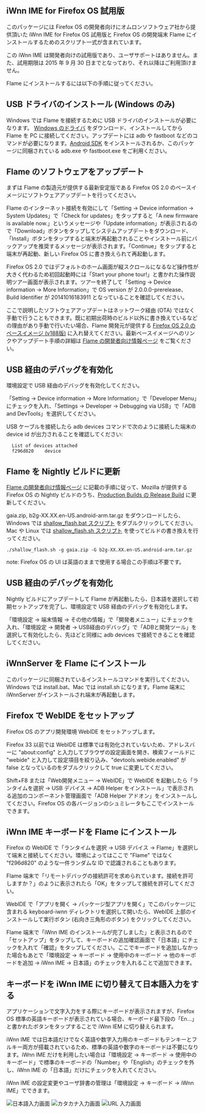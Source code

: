 ## iWnn IME for Firefox OS 試用版

このパッケージには Firefox OS の開発者向けにオムロンソフトウェア社から提供頂いた iWnn IME for Firefox OS 試用版と Firefox OS の開発端末 Flame にインストールするためのスクリプト一式が含まれています。

この iWnn IME は開発者向けの試用版であり、ユーザサポートはありません。また、試用期限は 2015 年 9 月 30 日までとなっており、それ以降はご利用頂けません。

Flame にインストールするには以下の手順に従ってください。

## USB ドライバのインストール (Windows のみ)

Windows では Flame を接続するために USB ドライバのインストールが必要になります。 [Windows のドライバ](http://cds.w5v8t3u9.hwcdn.net/Alcatel_USB_Driver_Q_4.0.0_2013_11_11_noinstall.zip) をダウンロード、インストールしてから Flame を PC に接続してください。アップデートには adb や fastboot などのコマンドが必要になります。[Android SDK](https://developer.android.com/sdk/) をインストールされるか、このパッケージに同梱されている adb.exe や fastboot.exe をご利用ください。

## Flame のソフトウェアをアップデート

まずは Flame の製造元が提供する最新安定版である Firefox OS 2.0 のベースイメージにソフトウェアアップデートを行ってください。

Flame のインターネット接続を有効にして「Setting → Device information → System Updates」で「Check for updates」をタップすると「A new firmware is available now.」というメッセージや「Update information」が表示されるので「Download」ボタンをタップしてシステムアップデートをダウンロード、「Install」ボタンをタップすると端末が再起動されることやインストール前にバックアップを推奨するメッセージが表示されます。「Continue」をタップすると端末が再起動、新しい Firefox OS に書き換えられて再起動します。

Firefox OS 2.0 ではデフォルトのホーム画面が縦スクロールになるなど操作性が大きく代わるため初回起動時には「Start your phone tour!」と書かれた操作説明ツアー画面が表示されます。ツアーを終了して「Setting → Device information → More Information」で OS version が 2.0.0.0-prerelease、Build Identifier が 20141016183911 となっていることを確認してください。

ここで説明したソフトウェアアップデートはネットワーク経由 (OTA) ではなく手動で行うこともできます。既に初期出荷時のビルド以外に書き換えているなどの理由があり手動で行いたい場合、Flame 開発元が提供する [Firefox OS 2.0 のベースイメージ (v188版)](http://cds.w5v8t3u9.hwcdn.net/v188.zip) に入れ替えてください。最新ベースイメージへのリンクやアップデート手順の詳細は [Flame の開発者向け情報ページ](https://developer.mozilla.org/ja/Firefox_OS/Developer_phone_guide/Flame) をご覧ください。

## USB 経由のデバッグを有効化

環境設定で USB 経由のデバッグを有効化してください。

「Setting → Device information → More Information」で「Developer Menu」にチェックを入れ、「Settings → Developer → Debugging via USB」で「ADB and DevTools」を選択してください。

USB ケーブルを接続したら adb devices コマンドで次のように接続した端末の device id が出力されることを確認してください:

```
  List of devices attached 
  f296d820    device
```

## Flame を Nightly ビルドに更新

[Flame の開発者向け情報ページ](https://developer.mozilla.org/ja/Firefox_OS/Developer_phone_guide/Flame) に記載の手順に従って、Mozilla が提供する Firefox OS の Nightly ビルドのうち、[Production Builds の Release Build](http://ftp.mozilla.org/pub/mozilla.org/b2g/nightly/latest-mozilla-b2g32_v2_0-flame-kk/) に更新してください。

gaia.zip, b2g-XX.XX.en-US.android-arm.tar.gz をダウンロードしたら、Windows では [shallow_flash.bat スクリプト](https://raw.githubusercontent.com/Mozilla-TWQA/B2G-flash-tool/master/shallow_flash.bat) をダブルクリックしてください。Mac や Linux では [shallow_flash.sh スクリプト](https://github.com/Mozilla-TWQA/B2G-flash-tool/blob/master/shallow_flash.sh) を使ってビルドの書き換えを行ってください。

```
./shallow_flash.sh -g gaia.zip -G b2g-XX.XX.en-US.android-arm.tar.gz
```

note: Firefox OS の UI は英語のままで使用する場合この手順は不要です。

## USB 経由のデバッグを有効化

Nightly ビルドにアップデートして Flame が再起動したら、日本語を選択して初期セットアップを完了し、環境設定で USB 経由のデバッグを有効化します。

「環境設定 → 端末情報 → その他の情報」で「開発者メニュー」にチェックを入れ、「環境設定 → 開発者 → USB経由のデバッグ」で「ADBと開発ツール」を選択して有効化したら、先ほどと同様に adb devices で接続できることを確認してください。

## iWnnServer を Flame にインストール

このパッケージに同梱されているインストールコマンドを実行してください。Windows では install.bat、Mac では install.sh になります。Flame 端末に iWnnServer がインストールされ端末が再起動します。

## Firefox で WebIDE をセットアップ

Firefox OS のアプリ開発環境 WebIDE をセットアップします。

Firefox 33 以前では WebIDE は標準では有効化されていないため、アドレスバーに "about:config" と入力してブラウザの設定画面を開き、検索フィールドに "webide" と入力して設定項目を絞り込み、"devtools.webide.enabled" が false となっているのをダブルクリックして true に変更してください。

Shift+F8 または「Web開発メニュー → WebIDE」で WebIDE を起動したら「ランタイムを選択 → USB デバイス → ADB Helper をインストール」で表示される追加のコンポーネント管理画面で「ADB Helper アドオン」をインストールしてください。Firefox OS の各バージョンのシュミレータもここでインストールできます。

## iWnn IME キーボードを Flame にインストール

Firefox の WebIDE で「ランタイムを選択 → USB デバイス → Flame」を選択して端末と接続してください。環境によってはここで "Flame" ではなく "f296d820" のような一件ランダムな ID で認識されることもあります。

Flame 端末で「リモートデバッグの接続許可を求められています。接続を許可しますか？」のように表示されたら「OK」をタップして接続を許可してください。

WebIDE で「アプリを開く → パッケージ型アプリを開く」でこのパッケージに含まれる keyboard-iwnn ディレクトリを選択して開いたら、WebIDE 上部のインストールして実行ボタン (右向き三角形のボタン) をクリックしてください。

Flame 端末で「iWnn IME のインストールが完了しました」と表示されるので「セットアップ」をタップして、キーボードの追加確認画面で「日本語」にチェックを入れて「確認」をタップしてください。ここでキーボードを追加しなかった場合もあとで「環境設定 → キーボード → 使用中のキーボード → 他のキーボードを追加 → iWnn IME → 日本語」のチェックを入れることで追加できます。


## キーボードを iWnn IME に切り替えて日本語入力をする

アプリケーションで文字入力をする際にキーボードが表示されますが、Firefox OS 標準の英語キーボードが表示されている場合、キーボード最下段の「En...」と書かれたボタンをタップすることで iWnn IEM に切り替えられます。

iWnn IME では日本語だけでなく英語や数字入力用のキーボードもテンキーとフルキー両方が搭載されているため、標準の英語や数字のキーボードは不要になります。iWnn IME だけを利用したい場合は「環境設定 → キーボード → 使用中のキーボード」で標準のキーボードの「Number」や「English」のチェックを外し、iWnn IME の「日本語」だけにチェックを入れてください。

iWnn IME の設定変更やユーザ辞書の管理は「環境設定 → キーボード → iWnn IME」でできます。

![日本語入力画面](screenshots/input-japanese.png) ![カタカナ入力画面](screenshots/input-katakana.png) ![URL 入力画面](screenshots/input-url.png)
